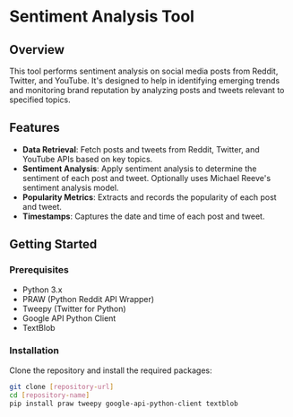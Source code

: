 # Sentiment Analysis Tool

## Overview
This tool performs sentiment analysis on social media posts from Reddit, Twitter, and YouTube. It's designed to help in identifying emerging trends and monitoring brand reputation by analyzing posts and tweets relevant to specified topics.

## Features
- **Data Retrieval**: Fetch posts and tweets from Reddit, Twitter, and YouTube APIs based on key topics.
- **Sentiment Analysis**: Apply sentiment analysis to determine the sentiment of each post and tweet. Optionally uses Michael Reeve's sentiment analysis model.
- **Popularity Metrics**: Extracts and records the popularity of each post and tweet.
- **Timestamps**: Captures the date and time of each post and tweet.

## Getting Started

### Prerequisites
- Python 3.x
- PRAW (Python Reddit API Wrapper)
- Tweepy (Twitter for Python)
- Google API Python Client
- TextBlob

### Installation
Clone the repository and install the required packages:
```bash
git clone [repository-url]
cd [repository-name]
pip install praw tweepy google-api-python-client textblob

